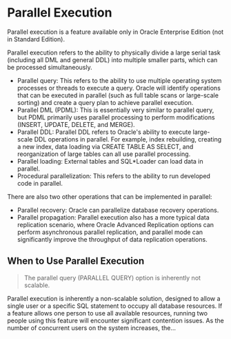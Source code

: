 # Parallel Execution

Parallel execution is a feature available only in Oracle Enterprise Edition (not in Standard Edition).

Parallel execution refers to the ability to physically divide a large serial task (including all DML and general DDL) into multiple smaller parts, which can be processed simultaneously.
- Parallel query: This refers to the ability to use multiple operating system processes or threads to execute a query. Oracle will identify operations that can be executed in parallel (such as full table scans or large-scale sorting) and create a query plan to achieve parallel execution.
- Parallel DML (PDML): This is essentially very similar to parallel query, but PDML primarily uses parallel processing to perform modifications (INSERT, UPDATE, DELETE, and MERGE).
- Parallel DDL: Parallel DDL refers to Oracle's ability to execute large-scale DDL operations in parallel. For example, index rebuilding, creating a new index, data loading via CREATE TABLE AS SELECT, and reorganization of large tables can all use parallel processing.
- Parallel loading: External tables and SQL\*Loader can load data in parallel.
- Procedural parallelization: This refers to the ability to run developed code in parallel.

There are also two other operations that can be implemented in parallel:
- Parallel recovery: Oracle can parallelize database recovery operations.
- Parallel propagation: Parallel execution also has a more typical data replication scenario, where Oracle Advanced Replication options can perform asynchronous parallel replication, and parallel mode can significantly improve the throughput of data replication operations.

## When to Use Parallel Execution

>The parallel query (PARALLEL QUERY) option is inherently not scalable.

Parallel execution is inherently a non-scalable solution, designed to allow a single user or a specific SQL statement to occupy all database resources. If a feature allows one person to use all available resources, running two people using this feature will encounter significant contention issues. As the number of concurrent users on the system increases, the...
